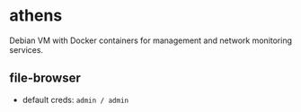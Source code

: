 # athens

Debian VM with Docker containers for management and network monitoring services.

## file-browser

- default creds: `admin / admin`